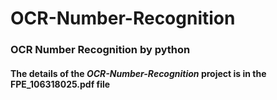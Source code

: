 # OCR-Number-Recognition
### OCR Number Recognition by python
#### The details of the *OCR-Number-Recognition* project is in the FPE_106318025.pdf file
